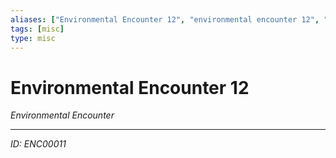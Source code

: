 ```yaml
---
aliases: ["Environmental Encounter 12", "environmental encounter 12", "12 Encounter Environmental"]
tags: [misc]
type: misc
---
```


# Environmental Encounter 12

*Environmental Encounter*

---
*ID: ENC00011*